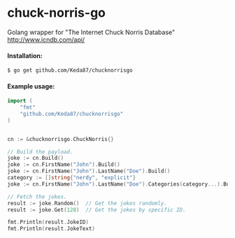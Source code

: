 # chuck-norris-go

Golang wrapper for "The Internet Chuck Norris Database" http://www.icndb.com/api/


#### Installation:

```bash
$ go get github.com/Keda87/chucknorrisgo
```


#### Example usage:
```go
import (
	"fmt"
	"github.com/Keda87/chucknorrisgo"	
) 


cn := &chucknorrisgo.ChuckNorris{}

// Build the payload.
joke := cn.Build()
joke := cn.FirstName("John").Build()                                          // Change main name character.
joke := cn.FirstName("John").LastName("Doe").Build()                          // Change main name character.
category := []string{"nerdy", "explicit"}
joke := cn.FirstName("John").LastName("Doe").Categories(category...).Build()  // Filter jokes by categories.

// Fetch the jokes.
result := joke.Random()  // Get the jokes randomly.
result := joke.Get(128)  // Get the jokes by specific ID.

fmt.Println(result.JokeID)
fmt.Println(result.JokeText)
```

